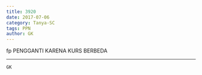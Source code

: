 ```yaml
---
title: 3920
date: 2017-07-06
category: Tanya-SC
tags: PPN
author: GK
---
```


fp PENGGANTI KARENA KURS BERBEDA

---



`GK`

